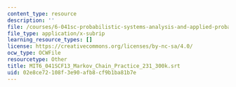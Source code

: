 ```yaml
---
content_type: resource
description: ''
file: /courses/6-041sc-probabilistic-systems-analysis-and-applied-probability-fall-2013/02e8ce72108f3e90afb8cf9b1ba81b7e_MIT6_041SCF13_Markov_Chain_Practice_231_300k.srt
file_type: application/x-subrip
learning_resource_types: []
license: https://creativecommons.org/licenses/by-nc-sa/4.0/
ocw_type: OCWFile
resourcetype: Other
title: MIT6_041SCF13_Markov_Chain_Practice_231_300k.srt
uid: 02e8ce72-108f-3e90-afb8-cf9b1ba81b7e
---
```

